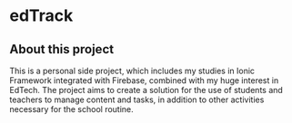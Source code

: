 # edTrack

## About this project
This is a personal side project, which includes my studies in Ionic Framework integrated with Firebase, combined with my huge interest in EdTech.
The project aims to create a solution for the use of students and teachers to manage content and tasks, in addition to other activities necessary for the school routine.
